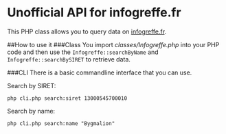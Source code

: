 # Unofficial API for infogreffe.fr
This PHP class allows you to query data on [infogreffe.fr](https://www.infogreffe.fr/societes/).

##How to use it
###Class
You import *classes/Infogreffe.php* into your PHP code and then use the ```Infogreffe::searchByName``` and ```Infogreffe::searchBySIRET``` to retrieve data.

###CLI
There is a basic commandline interface that you can use.

Search by SIRET:

    php cli.php search:siret 13000545700010

Search by name:

    php cli.php search:name "Bygmalion"
